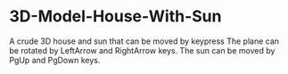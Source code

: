 # 3D-Model-House-With-Sun
A crude 3D house and sun that can be moved by keypress
The plane can be rotated by LeftArrow and RightArrow keys.
The sun can be moved by PgUp and PgDown keys.
